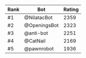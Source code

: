 Rank|Bot|Rating
---|---|---
#1|@NilatacBot|2359
#2|@OpeningsBot|2323
#3|@anti-bot|2251
#4|@CatNail|2169
#5|@pawnrobot|1936
